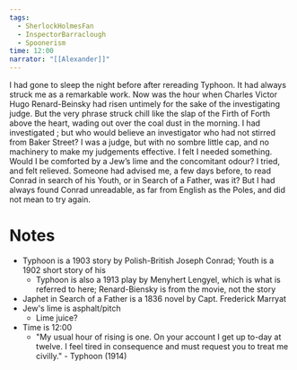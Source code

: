 ```yaml
---
tags:
  - SherlockHolmesFan
  - InspectorBarraclough
  - Spoonerism
time: 12:00
narrator: "[[Alexander]]"
---
```

I had gone to sleep the night before after rereading Typhoon. It had always struck me as a remarkable work. Now was the hour when Charles Victor Hugo Renard-Beinsky had risen untimely for the sake of the investigating judge. But the very phrase struck chill like the slap of the Firth of Forth above the heart, wading out over the coal dust in the morning. I had investigated ; but who would believe an investigator who had not stirred from Baker Street? I was a judge, but with no sombre little cap, and no machinery to make my judgements effective. I felt I needed something. Would I be comforted by a Jew’s lime and the concomitant odour? I tried, and felt relieved. Someone had advised me, a few days before, to read Conrad in search of his Youth, or in Search of a Father, was it? But I had always found Conrad unreadable, as far from English as the Poles, and did not mean to try again.

# Notes
- Typhoon is a 1903 story by Polish-British Joseph Conrad; Youth is a 1902 short story of his
	- Typhoon is also a 1913 play by Menyhert Lengyel, which is what is referred to here; Renard-Biensky is from the movie, not the story
- Japhet in Search of a Father is a 1836 novel by Capt. Frederick Marryat
- Jew's lime is asphalt/pitch
	- Lime juice?
- Time is 12:00
	- "My usual hour of rising is one. On your account I get up to-day at twelve. I feel tired in consequence and must request you to treat me civilly." - Typhoon (1914)